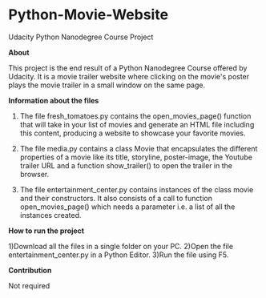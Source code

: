 # Python-Movie-Website
Udacity Python Nanodegree Course Project

**About**

This project is the end result of a Python Nanodegree Course offered by Udacity. It is a movie trailer website where clicking on the movie's poster plays the movie trailer in a small window on the same page.

**Information about the files**

1) The file fresh_tomatoes.py contains the open_movies_page() function that will take in your list of movies and generate an HTML file including this content, producing a website to showcase your favorite movies.

2) The file media.py contains a class Movie that encapsulates the different properties of a movie like its title, storyline, poster-image, the Youtube trailer URL and a function show_trailer() to open the trailer in the browser.

3) The file entertainment_center.py contains instances of the class movie and their constructors. It also consists of a call to function open_movies_page() which needs a parameter i.e. a list of all the instances created.

**How to run the project**

1)Download all the files in a single folder on your PC.
2)Open the file entertainment_center.py in a Python Editor.
3)Run the file using F5.

**Contribution**

Not required
